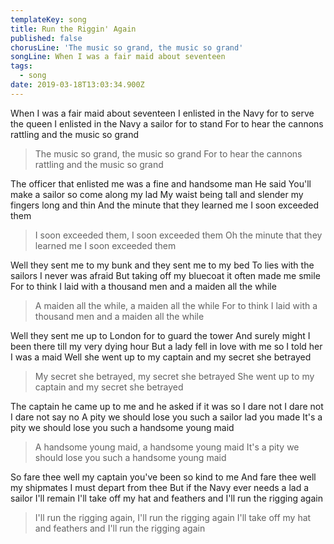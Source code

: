 ```yaml
---
templateKey: song
title: Run the Riggin' Again
published: false
chorusLine: 'The music so grand, the music so grand'
songLine: When I was a fair maid about seventeen
tags:
  - song
date: 2019-03-18T13:03:34.900Z
---
```

When I was a fair maid about seventeen
I enlisted in the Navy for to serve the queen
I enlisted in the Navy a sailor for to stand
For to hear the cannons rattling and the music so grand
>The music so grand, the music so grand
>For to hear the cannons rattling and the music so grand

The officer that enlisted me was a fine and handsome man
He said You'll make a sailor so come along my lad
My waist being tall and slender my fingers long and thin
And the minute that they learned me I soon exceeded them
>I soon exceeded them, I soon exceeded them
>Oh the minute that they learned me I soon exceeded them

Well they sent me to my bunk and they sent me to my bed
To lies with the sailors I never was afraid
But taking off my bluecoat it often made me smile
For to think I laid with a thousand men and a maiden all the while
>A maiden all the while, a maiden all the while
>For to think I laid with a thousand men and a maiden all the while

Well they sent me up to London for to guard the tower
And surely might I been there till my very dying hour
But a lady fell in love with me so I told her I was a maid
Well she went up to my captain and my secret she betrayed
>My secret she betrayed, my secret she betrayed
>She went up to my captain and my secret she betrayed

The captain he came up to me and he asked if it was so
I dare not I dare not I dare not say no
A pity we should lose you such a sailor lad you made
It's a pity we should lose you such a handsome young maid
>A handsome young maid, a handsome young maid
>It's a pity we should lose you such a handsome young maid

So fare thee well my captain you've been so kind to me
And fare thee well my shipmates I must depart from thee
But if the Navy ever needs a lad a sailor I'll remain 
I'll take off my hat and feathers and I'll run the rigging again
>I'll run the rigging again, I'll run the rigging again
>I'll take off my hat and feathers and I'll run the rigging again
